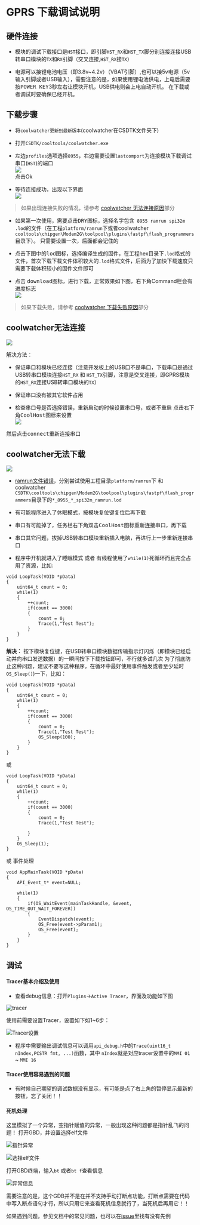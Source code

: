 GPRS 下载调试说明
======


## 硬件连接

* 模块的调试下载接口是`HST`接口，即引脚`HST_RX`和`HST_TX`脚分别连接连接USB转串口模块的`TX`和`RX`引脚（交叉连接,`HST_RX`接`TX`）

* 电源可以接锂电池电压（即3.8v~4.2v）（VBAT引脚）,也可以接5v电源（5v输入引脚或者USB输入），需要注意的是，如果使用锂电池供电，上电后需要按<kbd>POWER KEY</kbd>3秒左右让模块开机，USB供电则会上电自动开机。 在下载或者调试时要确保已经开机。

## 下载步骤

* 将`coolwatcher更新到最新版本`(coolwatcher在CSDTK文件夹下)

* 打开`CSDTK/cooltools/coolwatcher.exe`

* 左边`profiles`选项选择`8955`，右边需要设置`lastcomport`为连接模块下载调试串口(`HST`)的端口</br>
![](/assets/coolwatcher_open.png)</br>
点击Ok

* 等待连接成功，出现以下界面</br>
![](/assets/coolwatcher_download.png)</br>
> 如果出现连接失败的情况，请参考 [coolwatcher 无法连接原因](#coolwatcher无法连接)部分


* 如果第一次使用，需要点击<kbd>DRY</kbd>图标，选择名字包含` 8955 ramrun spi32m .lod`的文件（在工程`platform/ramrun`下或者coolwatcher `cooltools\chipgen\Modem2G\toolpool\plugins\fastpf\flash_programmers`目录下）。
只需要设置一次，后面都会记住的

* 点击下图中的<kbd>lod</kbd>图标，选择编译生成的固件，在工程hex目录下`.lod`格式的文件，首次下载下载文件体积较大的`.lod`格式文件，后面为了加快下载速度只需要下载体积较小的固件文件即可

* 点击 <kbd>download</kbd>图标，进行下载，正常效果如下图，右下角Command栏会有进度标志</br>
![](/assets/coolwatcher_downloading.png)</br>
> 如果下载失败，请参考 [coolwatcher 下载失败原因](#coolwatcher无法下载)部分


## coolwatcher无法连接

![](/assets/coolwatcher_connect_fail.png)

解决方法：

* 保证串口和模块已经连接（注意开发板上的USB口不是串口，下载串口是通过USB转串口模块连接`HST_RX` 和 `HST_TX`引脚，注意是交叉连接，即GPRS模块的`HST_RX`连接USB转串口模块的`TX`）

* 保证串口没有被其它软件占用

* 检查串口号是否选择错误，重新启动的时候设置串口号，或者不重启 点击右下角<kbd>CoolHost</kbd>图标来设置</br>
![](/assets/coolwatcher_connect_settings.png)

然后点击<kbd>connect</kbd>重新连接串口

## coolwatcher无法下载

![](/assets/coolwatcher_download_fail.png)

* [ramrun文件错误](https://github.com/Ai-Thinker-Open/GPRS_C_SDK/issues/1)，分别尝试使用工程目录`platform/ramrun`下 和 coolwatcher `CSDTK\cooltools\chipgen\Modem2G\toolpool\plugins\fastpf\flash_programmers`目录下的`*_8955_*_spi32m_ramrun.lod`

* 有可能程序进入了休眠模式，按模块复位键复位后再下载

* 串口有可能掉了，任务栏右下角双击<kbd>CoolHost</kbd>图标重新连接串口，再下载

* 串口其它问题，拔掉USB转串口模块重新插入电脑，再进行上一步重新连接串口

* 程序中开机就进入了睡眠模式 或者 有线程使用了`while(1)`死循环而且完全占用了资源，比如:
```
void LoopTask(VOID *pData)
{
    uint64_t count = 0;
    while(1)
    {
        ++count;
        if(count == 3000)
        {
            count = 0;
            Trace(1,"Test Test");
        }
    }
}
```
**解决：** 按下模块复位键，在USB转串口模块数据传输指示灯闪烁（即模块已经启动并向串口发送数据）的一瞬间按下下载按钮即可，不行就多试几次
为了彻底防止这种问题，建议不要写这种程序，在循环中最好使用事件触发或者至少延时`OS_Sleep()`)一下，比如：
```
void LoopTask(VOID *pData)
{
    uint64_t count = 0;
    while(1)
    {
        ++count;
        if(count == 3000)
        {
            count = 0;
            Trace(1,"Test Test");
            OS_Sleep(100);
        }
    }
}
```
或
```
void LoopTask(VOID *pData)
{
    uint64_t count = 0;
    while(1)
    {
        ++count;
        if(count == 3000)
        {
            count = 0;
            Trace(1,"Test Test");
            
        }
    }
    OS_Sleep(1);
}
```
或 事件处理
```
void AppMainTask(VOID *pData)
{
    API_Event_t* event=NULL;
        
    while(1)
    {
        if(OS_WaitEvent(mainTaskHandle, &event, OS_TIME_OUT_WAIT_FOREVER))
        {
            EventDispatch(event);
            OS_Free(event->pParam1);
            OS_Free(event);
        }
    }
}
```


## 调试

#### Tracer基本介绍及使用



* 查看debug信息：打开`Plugins`->`Active Tracer`，界面及功能如下图

![tracer](./assets/coolwatcher_trace.png)

使用前需要设置Tracer，设置如下如1~6步：

![Tracer设置](./assets/coolwatcher_trace_settings.png)

* 程序中需要输出调试信息可以调用`api_debug.h`中的`Trace(uint16_t nIndex,PCSTR fmt, ...)`函数，其中 `nIndex`就是对应tracer设置中的`MMI 01` ~ `MMI 16`

#### Tracer使用容易遇到的问题

* 有时候自己期望的调试数据没有显示，有可能是点了右上角的暂停显示最新的按钮，忘了关闭！！


#### 死机处理

这里模拟了一个异常，空指针赋值的异常，一般出现这种问题都是指针乱飞的问题！
打开GBD，并设置选择elf文件

![指针异常](./assets/coolwatcher_gdb_launch.png)

![选择elf文件](./assets/coolwatcher_gdb_settings.png)

打开GBD终端，输入`bt` 或者`bt f`查看信息

![异常信息](./assets/coolwatcher_gdb_error_info.png)

需要注意的是，这个GDB并不是在并不支持手动打断点功能，打断点需要在代码中写入断点语句才行，所以只用它来查看死机信息就行了，当死机后再用它！！


如果遇到问题，参见文档中的常见问题，也可以在[issue](https://github.com/Ai-Thinker-Open/GPRS_C_SDK/issues?utf8=%E2%9C%93&q=)里找有没有先例